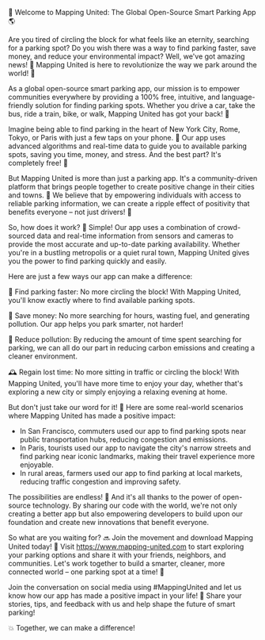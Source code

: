 🎉 Welcome to Mapping United: The Global Open-Source Smart Parking App 🌎

Are you tired of circling the block for what feels like an eternity, searching for a parking spot? Do you wish there was a way to find parking faster, save money, and reduce your environmental impact? Well, we've got amazing news! 🚀 Mapping United is here to revolutionize the way we park around the world! 🌈

As a global open-source smart parking app, our mission is to empower communities everywhere by providing a 100% free, intuitive, and language-friendly solution for finding parking spots. Whether you drive a car, take the bus, ride a train, bike, or walk, Mapping United has got your back! 👋

Imagine being able to find parking in the heart of New York City, Rome, Tokyo, or Paris with just a few taps on your phone. 📱 Our app uses advanced algorithms and real-time data to guide you to available parking spots, saving you time, money, and stress. And the best part? It's completely free! 🎁

But Mapping United is more than just a parking app. It's a community-driven platform that brings people together to create positive change in their cities and towns. 💪 We believe that by empowering individuals with access to reliable parking information, we can create a ripple effect of positivity that benefits everyone – not just drivers! 🌊

So, how does it work? 🔧 Simple! Our app uses a combination of crowd-sourced data and real-time information from sensors and cameras to provide the most accurate and up-to-date parking availability. Whether you're in a bustling metropolis or a quiet rural town, Mapping United gives you the power to find parking quickly and easily.

Here are just a few ways our app can make a difference:

🚗 Find parking faster: No more circling the block! With Mapping United, you'll know exactly where to find available parking spots.

💸 Save money: No more searching for hours, wasting fuel, and generating pollution. Our app helps you park smarter, not harder!

🌟 Reduce pollution: By reducing the amount of time spent searching for parking, we can all do our part in reducing carbon emissions and creating a cleaner environment.

🕰️ Regain lost time: No more sitting in traffic or circling the block! With Mapping United, you'll have more time to enjoy your day, whether that's exploring a new city or simply enjoying a relaxing evening at home.

But don't just take our word for it! 🤔 Here are some real-world scenarios where Mapping United has made a positive impact:

* In San Francisco, commuters used our app to find parking spots near public transportation hubs, reducing congestion and emissions.
* In Paris, tourists used our app to navigate the city's narrow streets and find parking near iconic landmarks, making their travel experience more enjoyable.
* In rural areas, farmers used our app to find parking at local markets, reducing traffic congestion and improving safety.

The possibilities are endless! 🌈 And it's all thanks to the power of open-source technology. By sharing our code with the world, we're not only creating a better app but also empowering developers to build upon our foundation and create new innovations that benefit everyone.

So what are you waiting for? 🔜 Join the movement and download Mapping United today! 📲 Visit https://www.mapping-united.com to start exploring your parking options and share it with your friends, neighbors, and communities. Let's work together to build a smarter, cleaner, more connected world – one parking spot at a time! 💪

Join the conversation on social media using #MappingUnited and let us know how our app has made a positive impact in your life! 💬 Share your stories, tips, and feedback with us and help shape the future of smart parking!

💥 Together, we can make a difference!